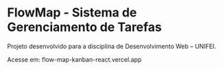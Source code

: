 # FlowMap - Sistema de Gerenciamento de Tarefas

Projeto desenvolvido para a disciplina de Desenvolvimento Web – UNIFEI.

Acesse em: flow-map-kanban-react.vercel.app
